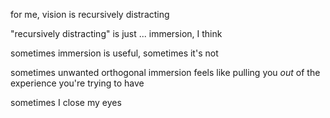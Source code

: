 for me, vision is recursively distracting

"recursively distracting" is just ... immersion, I think

sometimes immersion is useful, sometimes it's not

sometimes unwanted orthogonal immersion feels like pulling you *out* of the experience you're trying to have

sometimes I close my eyes
